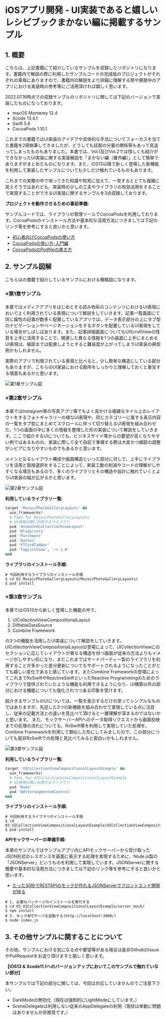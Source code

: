 # iOSアプリ開発 - UI実装であると嬉しいレシピブックまかない編に掲載するサンプル

## 1. 概要

こちらは、上記書籍にて紹介しているサンプルを収録したリポジトリになります。書籍内で解説の際に利用したサンプルコードの完成版のプロジェクトがそれぞれの章毎にありますので、書籍内の解説をより詳細に理解する際や開発中のアプリにおける実装時の参考等にご活用頂ければ嬉しく思います。

2022.07.16時点での収録サンプルのリポジトリに関しては下記のバージョンで実装したものになっております。

 * macOS Monterey 12.4
 * Xcode 13.4.1
 * Swift 5.6
 * CocoaPods 1.10.1

これまでの書籍ではUI実装のアイデアや具体的な手法についてフォーカスを当てた書籍を2冊執筆してきましたが、どうしても誌面の分量の関係等もあって見送ってしまったものもありました。本書では、Vol.1及びVol.2では惜しくも紹介ができなかったUI実装に関する実装解説を「まかない編（番外編）」として簡単でありますがまとめたものになります。また、iOS13以降で新しく登場した新機能を利用して実装したサンプルについても少しだけ触れているものもあります。

これまでの実務の中で培ってきた知識や知見に加えて、一見するととても複雑に見えそうではあれども、実装時の少しの工夫やライブラリの有効活用をすることで実現することができるUI実装に関するサンプルを3点収録しております。

__プロジェクトを動作させるための事前準備:__

サンプルコードでは、ライブラリの管理ツールでCocoaPodsを利用しております。CocoaPodsのインストール方法や基本的な活用方法につきましては下記のリンク等を参考にすると良いかと思います。

+ [初心者向けCocoaPodsの使い方](http://developers.goalist.co.jp/entry/2017/04/20/180931)
+ [CocoaPodsの使い方-入門編](https://www.ukeyslabo.com/development/iosapplication/how-to-use-cocoapods-for-beginner/)
+ [CocoaPodsのPodfileの書き方](https://dev.digitrick.us/notes/podfilesyntax)

## 2. サンプル図解

こちらはの書籍で紹介しているサンプルにおける概略図になります。

### ⭐️第1章サンプル

本章ではメディアアプリをはじめとする読み物系のコンテンツにおけるUI表現においてよく利用されている表現について解説をしていきます。記事一覧画面にて同じ属性の記事が数多く配置しているアプリでは、データ表示部分の上にタブ型のナビゲーションやページネーションをするボタンを配置しているUI表現をしている場合がしばしばあります。また、記事詳細画面についてもUIScrollViewの性質を上手に活用することで、関連した異なる情報を1つの画面に上手にまとめるUI表現は、細部までは配慮しようとすると難易度が上がってしまうUI実装の典型例かもしれません。

実際のアプリで利用されている表現と比べると、少し簡単な構造にしている部分もありますが、こちらのUI実装における勘所をしっかりと理解しておくと重宝する場面もあるかと思います。

![第1章サンプル図](https://github.com/fumiyasac/meals_ios_ui_recipe_showcase/blob/master/images/capture_techbook_meals_chapter1.jpg)

### ️⭐️第2章サンプル

本章ではInstagram等の写真アプリ等でもよく見かける複雑なタイル上のレイアウトをするフォトギャラリーの様なUI表現や、同じカテゴリーに属する表示内容の一覧をタブ型にまとめてスクロールに伴って切り替えるUI表現を組み合わせた、1つの画面の中に多くの情報を整理した形の実装について解説をしていきます。ここで紹介するUIについても、ビジネスサイド等からの要望が高くなりやすい例ではあるものの、実装に際して全て自前で準備する際は大変かつ細部の調整がシビアになりやすいものでもあるかと思います。

メインとなるレイアウト構成や画面構造といった部分に対して、上手にライブラリを活用と取捨選択をすることによって、実装工数の削減やコードの理解がしやすくなる場合もあるので、多くのライブラリとその構造や設計に触れていくとよりUI実装の幅が広がるかと思います。

![第2章サンプル図](https://github.com/fumiyasac/meals_ios_ui_recipe_showcase/blob/master/images/capture_techbook_meals_chapter2.jpg)

__利用しているライブラリ一覧:__

```ruby
target 'MosaicPhotoGalleryLayouts' do
  use_frameworks!
  # Pods for MosaicPhotoGalleryLayouts
  # UI表現の際に利用するライブラリ
  pod 'AnimatedCollectionViewLayout'
  pod 'Blueprints'
  pod 'Parchment'
  pod 'Nantes'
  pod 'PTCardTabBar'
  pod 'TagListView', '~> 1.0'
end
```

__ライブラリのインストール手順:__

```shell
# 今回利用するライブラリのインストール手順
$ cd 02_MosaicPhotoGalleryLayouts/MosaicPhotoGalleryLayouts/ 
$ pod install
```

### ⭐️第3章サンプル

本章ではiOS13から新しく登場した機能の中で、

1. UICollectionViewCompositionalLayout
2. DiffableDataSource
3. Combine Framework

の3つの機能を活用したUI実装について解説をしていきます。
UICollectionViewCompositionalLayoutの登場によって、UICollectionViewにのセクションに応じてレイアウトが異なる構造を持つ画面が従来の方法よりもイメージがしやすい形になり、またこれまではサードパーティー製のライブラリを利用することが多かった差分更新についてもサポートされるようになったことがとても嬉しい変化であると感じています。またCombine Frameworkの登場によってこれまでRxSwiftやReactiveSwiftといったReactive Programmingのためのライブラリで提供されていたような機能も利用できるようになり、UI構築以外の部分における機能についても強化されつつある印象を受けます。

紹介するサンプルのUIについては、一覧を表示するだけの至ってシンプルなものではありますが、先述した3つの新機能を組み合わせて実現している点に注目し、従来の記載方法との違いを見比べて頂けると一層理解が深まるのではないかと思います。
また、モックサーバーAPIへのデータ取得リクエストから画面反映までの処理の流れについても、RxSwift等を利用して実現していた処理を、Combine Frameworkを利用して類似した形にしてみましたので、この部分についても是非RxSwiftでの処理と見比べてみると面白いかもしれません。

![第3章サンプル図](https://github.com/fumiyasac/meals_ios_ui_recipe_showcase/blob/master/images/capture_techbook_meals_chapter3.jpg)

__利用しているライブラリ一覧:__

```ruby
target 'UICollectionViewCompositionalLayoutExample' do
  use_frameworks!
  # Pods for UICollectionViewCompositionalLayoutExample
  # UI表現の際に利用するライブラリ
  pod 'Nuke'
  pod 'BetterSegmentedControl'
end
```

__ライブラリのインストール手順:__

```shell
# 今回利用するライブラリのインストール手順
$ cd 03_UICollectionViewCompositionalLayoutExample/UICollectionViewCompositionalLayoutExample/ 
$ pod install
```

__APIモックサーバーの準備手順:__

本章のサンプルではサンプルアプリ内にAPIモックサーバーから受け取ったJSON形式のレスポンスを画面に表示する処理を実現するために、Node.js製の「JSONServer」というものを利用して実現しています。JSONServerに関する概要や基本的な活用方法につきましては下記のリンク等を参考にすると良いかと思います。

+ [たった30秒でRESTAPIのモックが作れるJSONServerでフロントエンド開発が捗る](https://www.webprofessional.jp/mock-rest-apis-using-json-server/)

```shell
# 1. 必要なパッケージのインストールを実行する
$ cd 03_UICollectionViewCompositionalLayoutExample/server_mock/ 
$ npm install
# 2. モックAPIサーバを起動する(http://localhost:3000/)
$ node index.js
```

## 3. その他サンプルに関することについて

その他、サンプルにおける気になる点や要望等がある場合は是非GithubのIssueやPullRequestをお送り頂けますと嬉しく思います。

__【iOS13 & Xcode11.1へのバージョンアップにおいてこのサンプルで触れていない部分】__

本サンプルでは下記の部分に関しては、今回は対応していませんのでご注意下さい。

+ DarkModeの無効化（現在は強制的にLightModeにしています。）
+ SceneDelegateは利用しない従来のAppDelegateの利用（現状は挙動に問題はありませんが非推奨です。）
